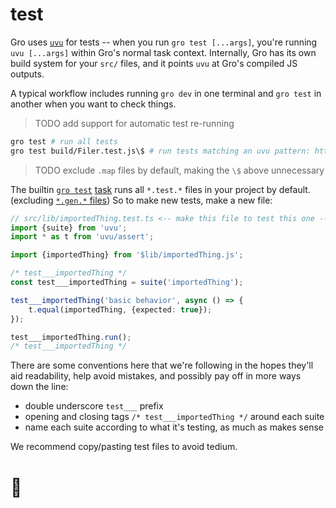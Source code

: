 # test

Gro uses [`uvu`](https://github.com/lukeed/uvu) for tests --
when you run `gro test [...args]`, you're running `uvu [...args]` within Gro's normal task context.
Internally, Gro has its own build system for your `src/` files,
and it points `uvu` at Gro's compiled JS outputs.

A typical workflow includes running `gro dev` in one terminal
and `gro test` in another when you want to check things.

> TODO add support for automatic test re-running

```bash
gro test # run all tests
gro test build/Filer.test.js\$ # run tests matching an uvu pattern: https://github.com/lukeed/uvu
```

> TODO exclude `.map` files by default, making the `\$` above unnecessary

The builtin [`gro test`](/src/test.task.ts)
[task](/src/docs/task.md) runs all `*.test.*` files in your project by default.
(excluding [`*.gen.*` files](/src/docs/gen.md))
So to make new tests, make a new file:

```ts
// src/lib/importedThing.test.ts <-- make this file to test this one --> src/lib/importedThing.ts
import {suite} from 'uvu';
import * as t from 'uvu/assert';

import {importedThing} from '$lib/importedThing.js';

/* test___importedThing */
const test___importedThing = suite('importedThing');

test___importedThing('basic behavior', async () => {
	t.equal(importedThing, {expected: true});
});

test___importedThing.run();
/* test___importedThing */
```

There are some conventions here that we're following
in the hopes they'll aid readability, help avoid mistakes,
and possibly pay off in more ways down the line:

- double underscore `test___` prefix
- opening and closing tags `/* test___importedThing */` around each suite
- name each suite according to what it's testing, as much as makes sense

We recommend copy/pasting test files to avoid tedium.

# 🐌
